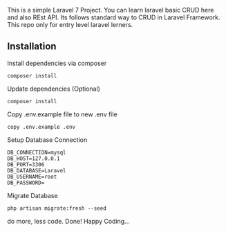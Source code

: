 This is a simple Laravel 7 Project. You can learn laravel basic CRUD here and also REst API. Its follows standard way to CRUD in Laravel Framework.
This repo only for entry level laravel lerners.

## Installation
Install dependencies via composer
```ssh
composer install
```
Update dependencies (Optional)
```ssh
composer install
```
Copy .env.example file to new .env file
```ssh
copy .env.example .env
```
Setup Database Connection
```ssh
DB_CONNECTION=mysql
DB_HOST=127.0.0.1
DB_PORT=3306
DB_DATABASE=Laravel
DB_USERNAME=root
DB_PASSWORD=
```
Migrate Database
```ssh
php artisan migrate:fresh --seed
```

do more, less code.
Done! Happy Coding...
